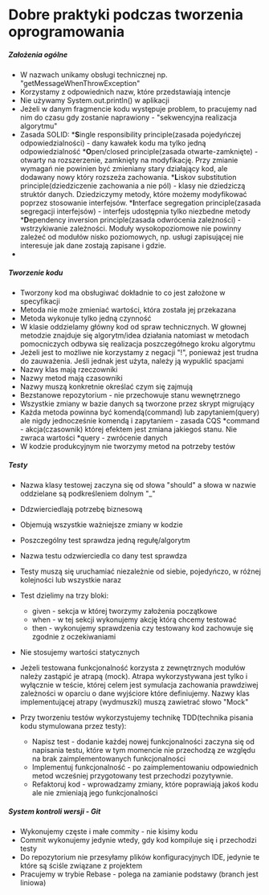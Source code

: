 # Dobre praktyki podczas tworzenia oprogramowania

##### Założenia ogólne
- W nazwach unikamy obsługi technicznej np. "getMessageWhenThrowException"
- Korzystamy z odpowiednich nazw, które przedstawiają intencje
- Nie używamy System.out.println() w aplikacji
- Jeżeli w danym fragmencie kodu występuje problem, to pracujemy nad nim do czasu gdy zostanie naprawiony - "sekwencyjna realizacja algorytmu"
- Zasada SOLID:
	***S**ingle responsibility principle(zasada pojedyńczej odpowiedzialności) - dany kawałek kodu ma tylko jedną odpowiedzialność
	***O**pen/closed principle(zasada otwarte-zamknięte) - otwarty na rozszerzenie, zamknięty na modyfikację. Przy zmianie wymagań nie powinien być zmieniany stary działający kod, ale dodawany nowy który rozszeża zachowania.
	***L**iskov substitution principle(dziedziczenie zachowania a nie pól) - klasy nie dziedziczą struktór danych. Dziedziczymy metody, które możemy modyfikować poprzez stosowanie interfejsów.
	***I**nterface segregation principle(zasada segregacji interfejsów) - interfejs udostępnia tylko niezbedne metody
	***D**ependency inversion principle(zasada odwrócenia zależności) - wstrzykiwanie zależności. Moduły wysokopoziomowe nie powinny zależeć od modułów nisko poziomowych, np. usługi zapisującej nie interesuje jak dane zostają zapisane i gdzie. 
- 


##### Tworzenie kodu

- Tworzony kod ma obsługiwać dokładnie to co jest założone w specyfikacji
- Metoda nie może zmieniać wartości, która została jej przekazana
- Metoda wykonuje tylko jedną czynność
- W klasie oddzielamy główny kod od spraw technicznych. W głownej metodzie znajduje się algorytm/idea działania natomiast w metodach pomocniczych odbywa się realizacja poszczegółnego kroku algorytmu
- Jeżeli jest to możliwe nie korzystamy z negacji "!", ponieważ jest trudna do zauważenia. Jeśli jednak jest użyta, należy ją wypuklić spacjami
- Nazwy klas mają rzeczowniki
- Nazwy metod mają czasowniki
- Nazwy muszą konkretnie określać czym się zajmują
- Bezstanowe repozytorium - nie przechowuje stanu wewnętrznego
- Wszystkie zmiany w bazie danych są tworzone przez skrypt migrujący
- Każda metoda powinna być komendą(command) lub zapytaniem(query) ale nigdy jednocześnie komendą i zapytaniem - zasada CQS
	*command - akcja(czasownik) której efektem jest zmiana jakiegoś stanu. Nie zwraca wartości
	*query - zwrócenie danych
- W kodzie produkcyjnym nie tworzymy metod na potrzeby testów



##### Testy
- Nazwa klasy testowej zaczyna się od słowa "should" a słowa w nazwie oddzielane są podkreśleniem dolnym "_"
- Ddzwierciedlają potrzebę biznesową
- Objemują wszystkie ważniejsze zmiany w kodzie
- Poszczególny test sprawdza jedną regułę/algorytm
- Nazwa testu odzwierciedla co dany test sprawdza
- Testy muszą się uruchamiać niezależnie od siebie, pojedyńczo, w różnej kolejności lub wszystkie naraz
- Test dzielimy na trzy bloki: 
	* given - sekcja w której tworzymy założenia początkowe
	* when - w tej sekcji wykonujemy akcję którą chcemy testować
	* then - wykonujemy sprawdzenia czy testowany kod zachowuje się zgodnie z oczekiwaniami
- Nie stosujemy wartości statycznych
- Jeżeli testowana funkcjonalność korzysta z zewnętrznych modułów należy zastąpić je atrapą (mock). Atrapa wykorzystywana jest tylko i wyłącznie w teście, której celem jest symulacja zachowania prawdziwej zależności w oparciu o dane wyjściore które definiujemy. Nazwy klas implementującej atrapy (wydmuszki) muszą zawietrać słowo "Mock"

- Przy tworzeniu testów wykorzystujemy technikę TDD(technika pisania kodu stymulowana przez testy):
	* Napisz test - dodanie każdej nowej funkcjonalności zaczyna się od napisania testu, które w tym momencie nie przechodzą ze względu na brak zaimplementowanych funkcjonalności
	* Implementuj funkcjonalność - po zaimplementowaniu odpowiednich metod wcześniej przygotowany test przechodzi pozytywnie.
	* Refaktoruj kod - wprowadzamy zmiany, które poprawiają jakoś kodu ale nie zmieniają jego funkcjonalności

##### System kontroli wersji - Git
- Wykonujemy częste i małe commity - nie kisimy kodu
- Commit wykonujemy jedynie wtedy, gdy kod kompiluje się i przechodzi testy
- Do repozytorium nie przesyłamy plików konfiguracyjnych IDE, jedynie te które są ściśle związane z projektem
- Pracujemy w trybie Rebase - polega na zamianie podstawy (branch jest liniowa)